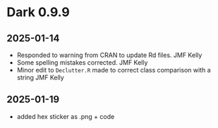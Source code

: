 # Dark 0.9.9

## 2025-01-14

* Responded to warning from CRAN to update Rd files.    JMF Kelly
* Some spelling mistakes corrected.   JMF Kelly
* Minor edit to `Declutter.R` made to correct class comparison with a string   JMF Kelly

## 2025-01-19

* added hex sticker as .png + code
